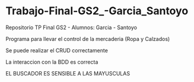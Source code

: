 # Trabajo-Final-GS2_-Garcia_Santoyo
Repositorio TP Final GS2 - Alumnos: Garcia - Santoyo

Programa para llevar el control de la mercaderia (Ropa y Calzados)

Se puede realizar el CRUD correctamente

La interaccion con la BDD es correcta

EL BUSCADOR ES SENSIBLE A LAS MAYUSCULAS

